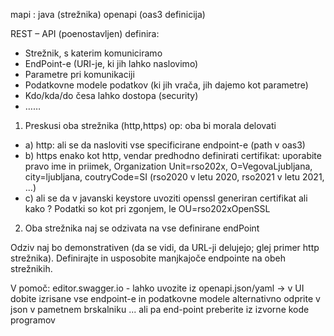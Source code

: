 mapi : 
java (strežnika)
openapi (oas3 definicija)

REST – API  (poenostavljen) definira:

- Strežnik, s katerim komuniciramo
- EndPoint-e (URI-je, ki jih lahko naslovimo)
- Parametre pri komunikaciji
- Podatkovne modele podatkov (ki jih vrača, jih dajemo kot parametre)
- Kdo/kda/do česa lahko dostopa (security)
- 	……



1.	Preskusi oba strežnika (http,https) op: oba bi morala delovati

- a)	http: ali se da nasloviti vse specificirane endpoint-e (path v oas3)
- b)	https enako kot http, vendar predhodno definirati certifikat:
uporabite pravo ime in priimek, Organization Unit=rso202x, O=VegovaLjubljana, city=ljubljana, coutryCode=SI (rso2020 v letu 2020, rso2021 v letu 2021, ...)
- c)	ali se da v javanski keystore uvoziti openssl generiran certifikat ali kako ? Podatki so kot pri zgonjem, le OU=rso202xOpenSSL


2.	Oba strežnika naj se odzivata na vse definirane endPoint 

Odziv naj bo demonstrativen (da se vidi, da URL-ji delujejo; glej primer http strežnika). Definirajte in usposobite manjkajoče endpointe na obeh strežnikih.

V pomoč:
editor.swagger.io  - lahko uvozite iz openapi.json/yaml -> v UI dobite izrisane vse endpoint-e in podatkovne modele
alternativno odprite v json v pametnem brskalniku ... ali pa end-point preberite iz izvorne kode programov
